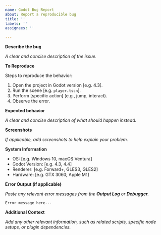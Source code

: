 ```yaml
---
name: Godot Bug Report
about: Report a reproducible bug
title: ''
labels: ''
assignees: ''

---
```


**Describe the bug**

_A clear and concise description of the issue._

**To Reproduce**

Steps to reproduce the behavior:
1. Open the project in Godot version [e.g. 4.3].  
2. Run the scene [e.g. `player.tscn`].  
3. Perform [specific action] (e.g., jump, interact).  
4. Observe the error. 

**Expected behavior**

_A clear and concise description of what should happen instead._

**Screenshots**

_If applicable, add screenshots to help explain your problem._

**System Information**  
- OS: [e.g. Windows 10, macOS Ventura]  
- Godot Version: [e.g. 4.3, 4.4]  
- Renderer: [e.g. Forward+, GLES3, GLES2]  
- Hardware: [e.g. GTX 3060, Apple M1]  

**Error Output (if applicable)**  

_Paste any relevant error messages from the **Output Log** or **Debugger**._

```plaintext
Error message here...
```

**Additional Context**

_Add any other relevant information, such as related scripts, specific node setups, or plugin dependencies._
